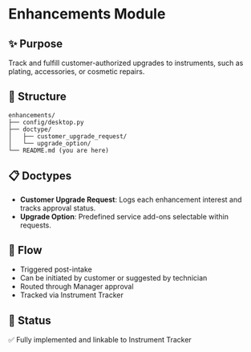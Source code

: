 # Enhancements Module

## ✨ Purpose
Track and fulfill customer-authorized upgrades to instruments, such as plating, accessories, or cosmetic repairs.

## 📁 Structure
```
enhancements/
├── config/desktop.py
├── doctype/
│   ├── customer_upgrade_request/
│   └── upgrade_option/
└── README.md (you are here)
```

## 📋 Doctypes
- **Customer Upgrade Request**: Logs each enhancement interest and tracks approval status.
- **Upgrade Option**: Predefined service add-ons selectable within requests.

## 🔁 Flow
- Triggered post-intake
- Can be initiated by customer or suggested by technician
- Routed through Manager approval
- Tracked via Instrument Tracker

## 📎 Status
✅ Fully implemented and linkable to Instrument Tracker
